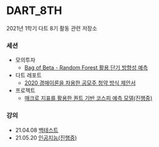 # DART_8TH
2021년 1학기 다트 8기 활동 관련 저장소

### 세션
 - 모의투자 
    * [Bag of Beta - Random Forest 활용 단기 방향성 예측](/mock_investing/2021DART_모의투자_Bag_of_Beta.pdf)
 - 다트 레포트 
    * [2020 경매이론을 차용한 공모주 청약 방식 제안서](/report/2020_경매이론을_차용한_공모주_청약_방식_제안서.pdf)
 - 프로젝트
    * [매크로 지표를 활용한 퀀트 기반 코스피 예측 모델(진행중)](/)

### 강의
 - 21.04.08 [백테스트](/backtest_0408/21_04_08_백테스트_ipynb의_사본.ipynb)
 - 21.05.20 [인공지능(진행중)](/)